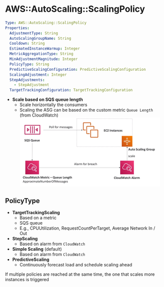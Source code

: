 # AWS::AutoScaling::ScalingPolicy

```yaml
Type: AWS::AutoScaling::ScalingPolicy
Properties:
  AdjustmentType: String
  AutoScalingGroupName: String
  Cooldown: String
  EstimatedInstanceWarmup: Integer
  MetricAggregationType: String
  MinAdjustmentMagnitude: Integer
  PolicyType: String
  PredictiveScalingConfiguration: PredictiveScalingConfiguration
  ScalingAdjustment: Integer
  StepAdjustments:
    - StepAdjustment
  TargetTrackingConfiguration: TargetTrackingConfiguration
```

- **Scale based on SQS queue length**
  - Scale horizontally the consumers
  - Scaling the ASG can be based on the custom metric `Queue Length` (from CloudWatch)
    ![SQS with ASG](../../../images/sqs-asg.png)

## PolicyType

- **TargetTrackingScaling**
  - Based on a metric
  - SQS queue
  - E.g., CPUUtilization, RequestCountPerTarget, Average Network In / Out
- **StepScaling**
  - Based on alarm from `CloudWatch`
- **Simple Scaling** (default)
  - Based on alarm from `CloudWatch`
- **PredictiveScaling**
  - Continuously forecast load and schedule scaling ahead

If multiple policies are reached at the same time, the one that scales more instances is triggered
